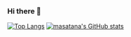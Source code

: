 ### Hi there 👋

<!--
**masatana/masatana** is a ✨ _special_ ✨ repository because its `README.md` (this file) appears on your GitHub profile.

Here are some ideas to get you started:

- 🔭 I’m currently working on ...
- 🌱 I’m currently learning ...
- 👯 I’m looking to collaborate on ...
- 🤔 I’m looking for help with ...
- 💬 Ask me about ...
- 📫 How to reach me: ...
- 😄 Pronouns: ...
- ⚡ Fun fact: ...
-->

[![Top Langs](https://github-readme-stats.vercel.app/api/top-langs/?username=masatana)](https://github.com/anuraghazra/github-readme-stats)
[![masatana's GitHub stats](https://github-readme-stats.vercel.app/api?username=masatana)](https://github.com/anuraghazra/github-readme-stats)

